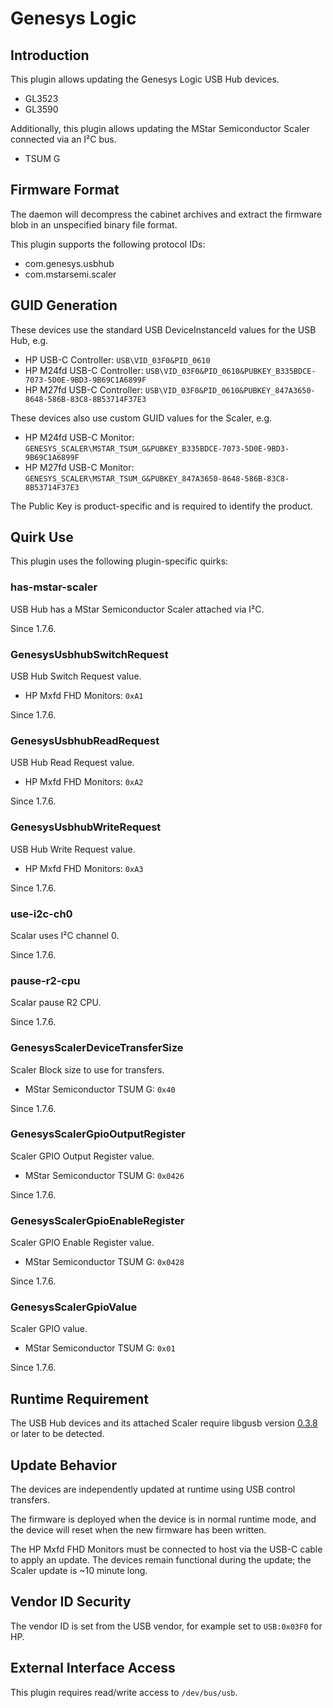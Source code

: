 # Genesys Logic

## Introduction

This plugin allows updating the Genesys Logic USB Hub devices.

* GL3523
* GL3590

Additionally, this plugin allows updating the MStar Semiconductor Scaler connected via an I²C bus.

* TSUM G

## Firmware Format

The daemon will decompress the cabinet archives and extract the firmware blob in an unspecified binary file format.

This plugin supports the following protocol IDs:

* com.genesys.usbhub
* com.mstarsemi.scaler

## GUID Generation

These devices use the standard USB DeviceInstanceId values for the USB Hub, e.g.

* HP USB-C Controller: `USB\VID_03F0&PID_0610`
* HP M24fd USB-C Controller: `USB\VID_03F0&PID_0610&PUBKEY_B335BDCE-7073-5D0E-9BD3-9B69C1A6899F`
* HP M27fd USB-C Controller: `USB\VID_03F0&PID_0610&PUBKEY_847A3650-8648-586B-83C8-8B53714F37E3`

These devices also use custom GUID values for the Scaler, e.g.

* HP M24fd USB-C Monitor: `GENESYS_SCALER\MSTAR_TSUM_G&PUBKEY_B335BDCE-7073-5D0E-9BD3-9B69C1A6899F`
* HP M27fd USB-C Monitor: `GENESYS_SCALER\MSTAR_TSUM_G&PUBKEY_847A3650-8648-586B-83C8-8B53714F37E3`

The Public Key is product-specific and is required to identify the product.

## Quirk Use

This plugin uses the following plugin-specific quirks:

### has-mstar-scaler

USB Hub has a MStar Semiconductor Scaler attached via I²C.

Since 1.7.6.

### GenesysUsbhubSwitchRequest

USB Hub Switch Request value.

* HP Mxfd FHD Monitors: `0xA1`

Since 1.7.6.

### GenesysUsbhubReadRequest

USB Hub Read Request value.

* HP Mxfd FHD Monitors: `0xA2`

Since 1.7.6.

### GenesysUsbhubWriteRequest

USB Hub Write Request value.

* HP Mxfd FHD Monitors: `0xA3`

Since 1.7.6.

### use-i2c-ch0

Scalar uses I²C channel 0.

Since 1.7.6.

### pause-r2-cpu

Scalar pause R2 CPU.

Since 1.7.6.

### GenesysScalerDeviceTransferSize

Scaler Block size to use for transfers.

* MStar Semiconductor TSUM G: `0x40`

Since 1.7.6.

### GenesysScalerGpioOutputRegister

Scaler GPIO Output Register value.

* MStar Semiconductor TSUM G: `0x0426`

Since 1.7.6.

### GenesysScalerGpioEnableRegister

Scaler GPIO Enable Register value.

* MStar Semiconductor TSUM G: `0x0428`

Since 1.7.6.

### GenesysScalerGpioValue

Scaler GPIO value.

* MStar Semiconductor TSUM G: `0x01`

Since 1.7.6.

## Runtime Requirement

The USB Hub devices and its attached Scaler require libgusb version [0.3.8][1] or later to be detected.

## Update Behavior

The devices are independently updated at runtime using USB control transfers.

The firmware is deployed when the device is in normal runtime mode, and the device will reset when the new firmware has been written.

The HP Mxfd FHD Monitors must be connected to host via the USB-C cable to apply an update. The devices remain functional during the update; the Scaler update is ~10 minute long.

## Vendor ID Security

The vendor ID is set from the USB vendor, for example set to `USB:0x03F0` for HP.

## External Interface Access

This plugin requires read/write access to `/dev/bus/usb`.

[1]: https://github.com/hughsie/libgusb/commit/4e118c154dde70e196c4381bd97790a9413c3552
